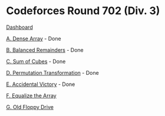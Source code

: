 # Codeforces Round 702 (Div. 3)

[Dashboard](https://codeforces.com/contest/1490)

[A. Dense Array](https://codeforces.com/contest/1490/problem/A) - Done

[B. Balanced Remainders](https://codeforces.com/contest/1490/problem/B) - Done

[C. Sum of Cubes](https://codeforces.com/contest/1490/problem/C) - Done

[D. Permutation Transformation](https://codeforces.com/contest/1490/problem/D) - Done

[E. Accidental Victory](https://codeforces.com/contest/1490/problem/E) - Done

[F. Equalize the Array](https://codeforces.com/contest/1490/problem/F)

[G. Old Floppy Drive](https://codeforces.com/contest/1490/problem/G)

